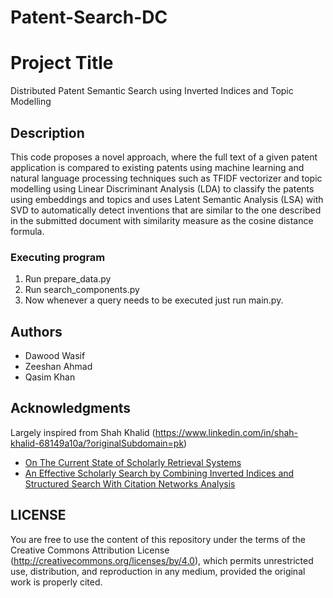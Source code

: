 # Patent-Search-DC
# Project Title

Distributed Patent Semantic Search using Inverted Indices and Topic Modelling

## Description

This code proposes a novel approach, where the full text of a given patent application is compared to existing patents using machine learning and natural language processing techniques such as TFIDF vectorizer and topic modelling using Linear Discriminant Analysis (LDA) to classify the patents using embeddings and topics and uses Latent Semantic Analysis (LSA) with SVD to automatically detect inventions that are similar to the one described in the submitted document with similarity measure as the cosine distance formula. 

### Executing program

1. Run prepare_data.py
2. Run search_components.py
3. Now whenever a query needs to be executed just run main.py.


## Authors

- Dawood Wasif
- Zeeshan Ahmad
- Qasim Khan

## Acknowledgments

Largely inspired from Shah Khalid (https://www.linkedin.com/in/shah-khalid-68149a10a/?originalSubdomain=pk)

* [On The Current State of Scholarly Retrieval Systems]([https://www.etasr.com/index.php/ETASR/article/view/2448])
* [An Effective Scholarly Search by Combining Inverted Indices and Structured Search With Citation Networks Analysis](https://ieeexplore.ieee.org/abstract/document/9522111)

## LICENSE
You are free to use the content of this repository under the terms of the Creative Commons Attribution License (http://creativecommons.org/licenses/by/4.0), which permits unrestricted use, distribution, and reproduction in any medium, provided the original work is properly cited.
